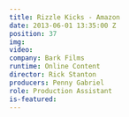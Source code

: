 ```yaml
---
title: Rizzle Kicks - Amazon
date: 2013-06-01 13:35:00 Z
position: 37
img: 
video: 
company: Bark Films
runtime: Online Content
director: Rick Stanton
producers: Penny Gabriel
role: Production Assistant
is-featured: 
---
```


